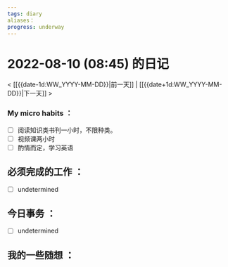 ```yaml
---
tags: diary
aliases：
progress: underway
---
```

# 2022-08-10 (08:45) 的日记
< [[{{date-1d:WW_YYYY-MM-DD}}|前一天]] | [[{{date+1d:WW_YYYY-MM-DD}}|下一天]] >

### My micro habits ：
- [ ] 阅读知识类书刊一小时，不限种类。
- [ ] 视频课两小时
- [ ] 酌情而定，学习英语

## 必须完成的工作 ：
- [ ] undetermined

## 今日事务 ：
- [ ] undetermined

## 我的一些随想 ：
